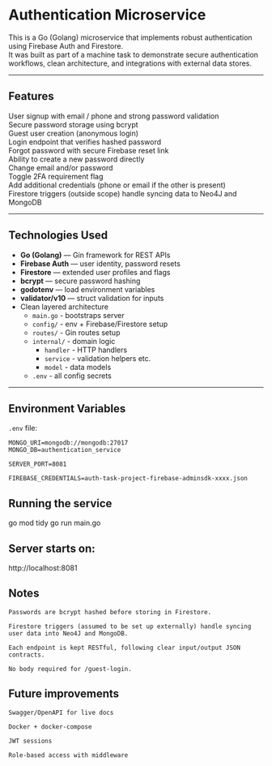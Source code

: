 # Authentication Microservice

This is a Go (Golang) microservice that implements robust authentication using Firebase Auth and Firestore.  
It was built as part of a machine task to demonstrate secure authentication workflows, clean architecture, and integrations with external data stores.

---

## Features

 User signup with email / phone and strong password validation  
 Secure password storage using bcrypt  
 Guest user creation (anonymous login)  
 Login endpoint that verifies hashed password  
 Forgot password with secure Firebase reset link  
 Ability to create a new password directly  
 Change email and/or password  
 Toggle 2FA requirement flag  
 Add additional credentials (phone or email if the other is present)  
 Firestore triggers (outside scope) handle syncing data to Neo4J and MongoDB

---

## Technologies Used

-  **Go (Golang)** — Gin framework for REST APIs
-  **Firebase Auth** — user identity, password resets
-  **Firestore** — extended user profiles and flags
-  **bcrypt** — secure password hashing
-  **godotenv** — load environment variables
-  **validator/v10** — struct validation for inputs
-  Clean layered architecture
    - `main.go` - bootstraps server
    - `config/` - env + Firebase/Firestore setup
    - `routes/` - Gin routes setup
    - `internal/` - domain logic
        - `handler` - HTTP handlers
        - `service` - validation helpers etc.
        - `model` - data models
    - `.env` - all config secrets

---

## Environment Variables

`.env` file:
```env
MONGO_URI=mongodb://mongodb:27017
MONGO_DB=authentication_service

SERVER_PORT=8081

FIREBASE_CREDENTIALS=auth-task-project-firebase-adminsdk-xxxx.json
```

## Running the service

go mod tidy
go run main.go

## Server starts on:

http://localhost:8081

## Notes

    Passwords are bcrypt hashed before storing in Firestore.

    Firestore triggers (assumed to be set up externally) handle syncing user data into Neo4J and MongoDB.

    Each endpoint is kept RESTful, following clear input/output JSON contracts.

    No body required for /guest-login.

## Future improvements

    Swagger/OpenAPI for live docs

    Docker + docker-compose

    JWT sessions

    Role-based access with middleware